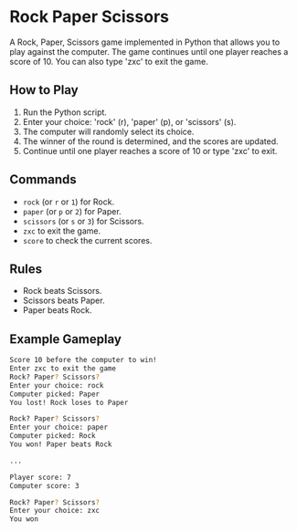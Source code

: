 # Rock Paper Scissors

A Rock, Paper, Scissors game implemented in Python that allows you to play against the computer. The game continues until one player reaches a score of 10. You can also type 'zxc' to exit the game.

## How to Play

1. Run the Python script.
2. Enter your choice: 'rock' (r), 'paper' (p), or 'scissors' (s).
3. The computer will randomly select its choice.
4. The winner of the round is determined, and the scores are updated.
5. Continue until one player reaches a score of 10 or type 'zxc' to exit.

## Commands

- `rock` (or `r` or `1`) for Rock.
- `paper` (or `p` or `2`) for Paper.
- `scissors` (or `s` or `3`) for Scissors.
- `zxc` to exit the game.
- `score` to check the current scores.

## Rules

- Rock beats Scissors.
- Scissors beats Paper.
- Paper beats Rock.

## Example Gameplay

```bash
Score 10 before the computer to win!
Enter zxc to exit the game
Rock? Paper? Scissors?
Enter your choice: rock
Computer picked: Paper
You lost! Rock loses to Paper

Rock? Paper? Scissors?
Enter your choice: paper
Computer picked: Rock
You won! Paper beats Rock

...

Player score: 7
Computer score: 3

Rock? Paper? Scissors?
Enter your choice: zxc
You won
